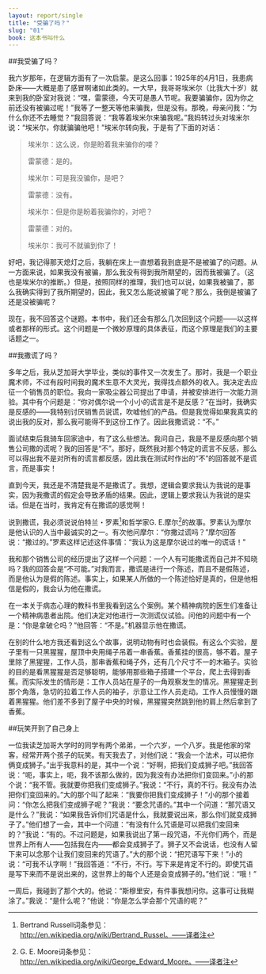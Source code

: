 ```yaml
---
layout: report/single
title: "受骗了吗？"
slug: "01"
book: 这本书叫什么
---
```

##我受骗了吗？

我六岁那年，在逻辑方面有了一次启蒙。是这么回事：1925年的4月1日，我患病卧床――大概是患了感冒啊诸如此类的。一大早，我哥哥埃米尔（比我大十岁）就来到我的卧室对我说：“嘿，雷蒙德，今天可是愚人节呢。我要骗骗你，因为你之前还没有被骗过呢！”我等了一整天等他来骗我，但是没有。那晚，母亲问我：“为什么你还不去睡觉？”我回答说：“我等着埃米尔来骗我呢。”我妈转过头对埃米尔说：“埃米尔，你就骗骗他吧！”埃米尔转向我，于是有了下面的对话：

> 埃米尔：这么说，你是盼着我来骗你的喽？
>
> 雷蒙德：是的。
>
> 埃米尔：可是我没骗你，是吧？
>
> 雷蒙德：没有。
>
> 埃米尔：但是你是盼着我骗你的，对吧？
>
> 雷蒙德：对的。
>
> 埃米尔：我可不就骗到你了！

好吧，我记得那天熄灯之后，我躺在床上一直想着我到底是不是被骗了的问题。从一方面来说，如果我没有被骗，那么我没有得到我所期望的，因而我被骗了。（这也是埃米尔的推断。）但是，按照同样的推理，我们也可以说，如果我被骗了，那么我确实得到了我所期望的，因此，我又怎么能说被骗了呢？那么，我倒是被骗了还是没被骗呢？

现在，我不回答这个谜题。本书中，我们还会有那么几次回到这个问题――以这样或者那样的形式。这个问题是一个微妙原理的具体表征，而这个原理是我们的主要话题之一。

##我撒谎了吗？

多年之后，我从芝加哥大学毕业，类似的事件又一次发生了。那时，我是一个职业魔术师，不过有段时间我的魔术生意不大灵光，我得找点额外的收入。我决定去应征一个销售员的职位。我向一家吸尘器公司提出了申请，并被安排进行一次能力测验。其中有个问题是：“你对偶尔说一个小小的谎言是不是反感？”在当时，我确实是反感的――我特别讨厌销售员说谎，吹嘘他们的产品。但是我觉得如果我真实的说出我的反对，那么我可能得不到这份工作了。因此我撒谎说：“不。”

面试结束后我骑车回家途中，有了这么些想法。我问自己，我是不是反感向那个销售公司撒的谎呢？我的回答是“不”。那好，既然我对那个特定的谎言不反感，那么可以得出我不是对所有的谎言都反感，因此我在测试时作出的“不”的回答就不是谎言，而是事实！

直到今天，我还是不清楚我是不是撒谎了。我想，逻辑会要求我认为我说的是事实，因为我撒谎的假定会导致矛盾的结果。因此，逻辑上要求我认为我说的是实话。但是在当时，我肯定有在撒谎的感觉啊！

说到撒谎，我必须说说伯特兰・罗素[^2]和哲学家G. E.摩尔[^3]的故事。罗素认为摩尔是他认识的人当中最诚实的之一。有次他问摩尔：“你撒过谎吗？”摩尔回答说：“撒过的。”罗素这样记述这件事情：“我认为这是摩尔说过的唯一的谎话！”

[^2]: Bertrand Russell词条参见：http://en.wikipedia.org/wiki/Bertrand_Russel。——译者注
[^3]: G. E. Moore词条参见：http://en.wikipedia.org/wiki/George_Edward_Moore。——译者注

我和那个销售公司的经历提出了这样一个问题：一个人有可能撒谎而自己并不知晓吗？我的回答会是“不可能。”对我而言，撒谎是进行一个陈述，而且不是假陈述，而是他认为是假的陈述。事实上，如果某人所做的一个陈述恰好是真的，但是他相信是假的，我会认为他在撒谎。

在一本关于病态心理的教科书里我看到这么个案例。某个精神病院的医生们准备让一个精神病患者出院。他们决定对他进行一次测谎仪试验。问他的问题中有一个是：“你是拿破仑吗？”他回答：“不是。”机器显示他在撒谎。

在别的什么地方我还看到这么个故事，说明动物有时也会装假。有这么个实验，屋子里有一只黑猩猩，屋顶中央用绳子吊着一串香蕉。香蕉挂的很高，够不着。屋子里除了黑猩猩，工作人员，那串香蕉和绳子外，还有几个尺寸不一的木箱子。实验的目的是看黑猩猩是否足够聪明，能够用那些箱子搭建一个平台，爬上去得到香蕉。而实际发生的情形是：工作人员站在屋子的一角观察发生的情况。黑猩猩走到那个角落，急切的拉着工作人员的袖子，示意让工作人员走动。工作人员慢慢的跟着黑猩猩。他们差不多到了屋子中央的时候，黑猩猩突然跳到他的肩上然后拿到了香蕉。

##玩笑开到了自己身上

一位我读芝加哥大学时的同学有两个弟弟，一个六岁，一个八岁。我是他家的常客，经常开两个孩子的玩笑。有天我去了，对他们说：“我会一个法术，可以把你俩变成狮子。”出乎我意料的是，其中一个说：“好啊，把我们变成狮子吧。”我回答说：“呃，事实上，呃，我不该那么做的，因为我没有办法把你们变回来。”小的那个说：“我不管。我就要你把我们变成狮子。”我说：“不行，真的不行。我没有办法把你们变回来的。”大的那个叫了起来：“我要你把我们变成狮子！”小的那个接着问：“你怎么把我们变成狮子呢？”我说：“要念咒语的。”其中一个问道：“那咒语又是什么？”我说：“如果我告诉你们咒语是什么，我就要说出来，那么你们就变成狮子了。”他们想了一会，其中一个问道：“有没有什么咒语是可以把我们变回来的？”我说：“有的。不过问题是，如果我说出了第一段咒语，不光你们两个，而是世界上所有人――包括我在内――都会变成狮子了。狮子又不会说话，也没有人留下来可以念那个让我们变回来的咒语了。”大的那个说：“把咒语写下来！”小的说：“可我不认字啊！”我回答道：“不行，不行。写下来是肯定不行的。即使咒语是写下来而不是说出来的，这世界上的每个人还是会变成狮子的。”他们说：“哦！”

一周后，我碰到了那个大的。他说：“斯穆里安，有件事我想问你。这事可让我糊涂了。”我说：“是什么呢？”他说：“你是怎么学会那个咒语的呢？”
